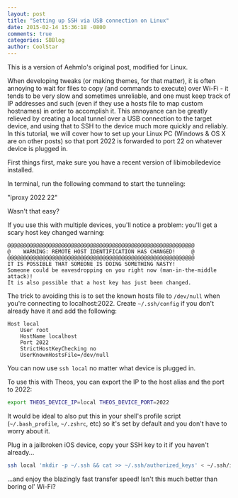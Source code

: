 ```yaml
---
layout: post
title: "Setting up SSH via USB connection on Linux"
date: 2015-02-14 15:36:18 -0800
comments: true
categories: SBBlog
author: CoolStar
---
```

This is a version of Aehmlo's original post, modified for Linux.

When developing tweaks (or making themes, for that matter), it is often annoying to wait for files to copy (and commands to execute) over Wi-Fi - it tends to be very slow and sometimes unreliable, and one must keep track of IP addresses and such (even if they use a hosts file to map custom hostnames) in order to accomplish it. This annoyance can be greatly relieved by creating a local tunnel over a USB connection to the target device, and using that to SSH to the device much more quickly and reliably. In this tutorial, we will cover how to set up your Linux PC (Windows & OS X are on other posts) so that port 2022 is forwarded to port 22 on whatever device is plugged in.

<!--more-->

First things first, make sure you have a recent version of libimobiledevice installed.

In terminal, run the following command to start the tunneling:

"iproxy 2022 22"

Wasn't that easy?

If you use this with multiple devices, you'll notice a problem: you'll get a scary host key changed warning:

```
@@@@@@@@@@@@@@@@@@@@@@@@@@@@@@@@@@@@@@@@@@@@@@@@@@@@@@@@@@@
@    WARNING: REMOTE HOST IDENTIFICATION HAS CHANGED!     @
@@@@@@@@@@@@@@@@@@@@@@@@@@@@@@@@@@@@@@@@@@@@@@@@@@@@@@@@@@@
IT IS POSSIBLE THAT SOMEONE IS DOING SOMETHING NASTY!
Someone could be eavesdropping on you right now (man-in-the-middle attack)!
It is also possible that a host key has just been changed.
```

The trick to avoiding this is to set the known hosts file to `/dev/null` when you're connecting to localhost:2022. Create `~/.ssh/config` if you don't already have it and add the following:

```
Host local
	User root
	HostName localhost
	Port 2022
	StrictHostKeyChecking no
	UserKnownHostsFile=/dev/null
```

You can now use `ssh local` no matter what device is plugged in.

To use this with Theos, you can export the IP to the host alias and the port to 2022:

```bash
export THEOS_DEVICE_IP=local THEOS_DEVICE_PORT=2022
```

It would be ideal to also put this in your shell's profile script (`~/.bash_profile`, `~/.zshrc`, etc) so it's set by default and you don't have to worry about it.

Plug in a jailbroken iOS device, copy your SSH key to it if you haven't already... 

```bash
ssh local 'mkdir -p ~/.ssh && cat >> ~/.ssh/authorized_keys' < ~/.ssh/id_rsa.pub
```

...and enjoy the blazingly fast transfer speed! Isn't this much better than boring ol' Wi-Fi?
